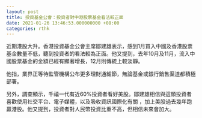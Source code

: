 ```yaml
---
layout: post
title: 投資基金公會：投資者對中港股票基金看法較正面
date: 2021-01-26 13:46:53.000000000 +08:00
categories: rthk
---
```


近期港股大升。香港投資基金公會主席鄒建雄表示，感到1月買入中國及香港股票基金數量不低，聽到投資者的看法較為正面。他又提到，去年10月及11月，流入中國股票基金的金額已經有顯著增長，12月則傳統上較淡靜。

他指，業界正等待監管機構公布更多理財通細節，無論基金或銀行銷售渠道都積極部署。

另外，調查顯示，千禧一代有近60%投資者看好美股。鄒建雄相信與這類投資者喜歡使用社交平台、電子媒體，以及吸收資訊國際化有關 ，加上美股過去幾年跑贏港股。他又提到，投資者對人民幣投資比重不高，但相信未來會加大。
